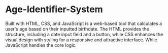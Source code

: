 # Age-Identifier-System
Built with HTML, CSS, and JavaScript is a web-based tool that calculates a user's age based on their inputted birthdate. The HTML provides the structure, including a date input field and a button, while CSS enhances the visual design with styling for a responsive and attractive interface. While JavaScript handles the core logic.
